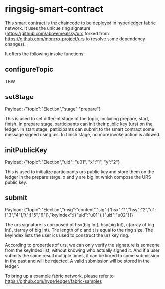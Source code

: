 # ringsig-smart-contract

This smart contract is the chaincode to be deployed in hyperledger fabric network. It uses the unique ring signature (https://github.com/abovemealsky/urs forked from https://github.com/monero-project/urs to resolve some dependency changes).


It offers the following invoke functions:

## configureTopic
TBW

## setStage
Payload: {"topic":"Election","stage":"prepare"}

This is used to set different stage of the topic, including prepare, start, finish. In prepare stage, participants can init their public key (urs) on the ledger. In start stage, participants can submit to the smart contract some message signed using urs. In finish stage, no more invoke action is allowed.

## initPublicKey
Payload: {"topic":"Election","uid": "u01", "x":"1", "y":"2"}

This is used to initialize participants urs public key and store them on the ledger in the prepare stage. x and y are big int which compose the URS public key.

## submit
Payload: {"topic":"Election","msg":"content","sig":{"hsx":"1","hsy":"2","c":["3","4"],"t":["5","6"]},"keyIndex":[{"uid":"u01"},{"uid":"u02"}]}

The urs signature is composed of hsx(big Int), hsy(big Int), c(array of big Int), t(array of big Int). The length of c and t is equal to the ring size. The keyIndex lists the user ids used to construct the urs key ring.

According to properties of urs, we can only verify the signature is someone from the keyIndex list, without knowing who actually signed it. And if a user submits the same result multiple times, it can be linked to some submission in the past and will be rejected. A valid submission will be stored in the ledger.


To bring up a example fabric network, please refer to https://github.com/hyperledger/fabric-samples
